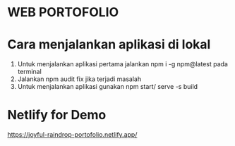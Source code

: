 # WEB PORTOFOLIO

# Cara menjalankan aplikasi di lokal

1.  Untuk menjalankan aplikasi pertama jalankan npm i -g npm@latest pada terminal
2.  Jalankan npm audit fix jika terjadi masalah
3.  Untuk menjalankan aplikasi gunakan npm start/ serve -s build

# Netlify for Demo

https://joyful-raindrop-portofolio.netlify.app/
